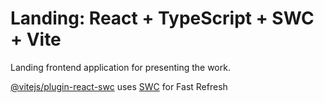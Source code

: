 # Landing: React + TypeScript + SWC + Vite

Landing frontend application for presenting the work.

[@vitejs/plugin-react-swc](https://github.com/vitejs/vite-plugin-react-swc) uses [SWC](https://swc.rs/) for Fast Refresh
